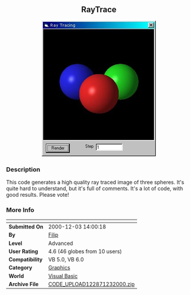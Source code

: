 ﻿<div align="center">

## RayTrace

<img src="PIC200012389468895.jpg">
</div>

### Description

This code generates a high quality ray traced image of three spheres. It's quite hard to understand, but it's full of comments. It's a lot of code, with good results. Please vote!
 
### More Info
 


<span>             |<span>
---                |---
**Submitted On**   |2000-12-03 14:00:18
**By**             |[Filip](https://github.com/Planet-Source-Code/PSCIndex/blob/master/ByAuthor/filip.md)
**Level**          |Advanced
**User Rating**    |4.6 (46 globes from 10 users)
**Compatibility**  |VB 5\.0, VB 6\.0
**Category**       |[Graphics](https://github.com/Planet-Source-Code/PSCIndex/blob/master/ByCategory/graphics__1-46.md)
**World**          |[Visual Basic](https://github.com/Planet-Source-Code/PSCIndex/blob/master/ByWorld/visual-basic.md)
**Archive File**   |[CODE\_UPLOAD122871232000\.zip](https://github.com/Planet-Source-Code/filip-raytrace__1-13285/archive/master.zip)








